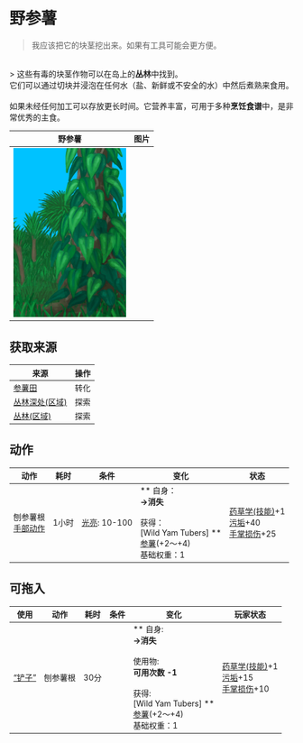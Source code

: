 # 野参薯  
> 我应该把它的块茎挖出来。如果有工具可能会更方便。  
<br>  
> 这些有毒的块茎作物可以在岛上的<b>丛林</b>中找到。<br>它们可以通过切块并浸泡在任何水（盐、新鲜或不安全的水）中然后煮熟来食用。<br><br>如果未经任何加工可以存放更长时间。它营养丰富，可用于多种<b>烹饪食谱</b>中，是非常优秀的主食。  
  
  野参薯  |   图片   
 ----  |  ----:   
   |  <img decoding="async" src="Sprite/YamPlant.png" href="a.md" style="max-width:300px;max-height:300px;">   
  
## 获取来源  
来源  |  操作  
----  |  ----  
[参薯田](CropPlotYam.md)  |  转化  
[丛林深处(区域)](DeepJungle.md)  |  探索  
[丛林(区域)](Jungle.md)  |  探索  
## 动作  
动作  |  耗时  |  条件  |  变化  |  状态  
----  |  ----  |  ----  |  ----  |  ----  
刨参薯根<br>[手部动作](HandAction.md)  |  1小时  |  [光亮](Light.md): 10-100  |  ** 自身：**<br>→消失<br><br>** 获得： **<br>** [Wild Yam Tubers] **<br>  [参薯](Yam.md)(+2～+4)<br>基础权重：1  |  [药草学(技能)](Skill_Herbology.md)+1<br>[污垢](Filth.md)+40<br>[手掌损伤](HandDamage.md)+25  
## 可拖入  
使用  |  动作  |  耗时  |  条件  |  变化  |  玩家状态  
----  |  ----  |  ----  |  ----  |  ----  |  ----  
[“铲子”](tag_Shovel.md)  |  刨参薯根<br>  |  30分  |    |  ** 自身: **<br>→消失<br><br>** 使用物: **<br>可用次数  -1<br><br>** 获得: **<br>** [Wild Yam Tubers] **<br>  [参薯](Yam.md)(+2～+4)<br>基础权重：1  |  [药草学(技能)](Skill_Herbology.md)+1<br>[污垢](Filth.md)+15<br>[手掌损伤](HandDamage.md)+10  


<script>document.title="野参薯 - 卡牌生存百科 Card Survival Wiki";</script>